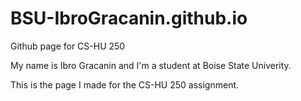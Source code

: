 # BSU-IbroGracanin.github.io
Github page for CS-HU 250

My name is Ibro Gracanin and I'm a student at Boise State Univerity.

This is the page I made for the CS-HU 250 assignment.
